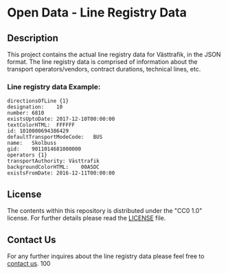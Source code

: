﻿# Open Data - Line Registry Data

## Description

This project contains the actual line registry data for Västtrafik, in the JSON format. The line registry data is comprised of information about the transport operators/vendors, contract durations, technical lines, etc.


### Line registry data Example:

```
directionsOfLine {1}
designation:	10
number:	6810
existsUptoDate:	2017-12-10T00:00:00
textColorHTML:	FFFFFF
id:	1010000694386429
defaultTransportModeCode:	BUS
name:	Skolbuss
gid:	9011014681000000
operators {1}
transportAuthority:	Västtrafik
backgroundColorHTML:	00A5DC
existsFromDate: 2016-12-11T00:00:00
```


## License
The contents within this repository is distributed under the "CC0 1.0" license. 
For further details please read the [LICENSE](https://github.com/vasttrafik/open-data/blob/master/LICENSE) file.

## Contact Us
For any further inquires about the line registry data please feel free to [contact us](mailto:api@Vasttrafik.se?subject=Line%20Registry%20Query).
 100